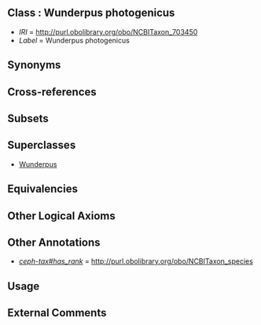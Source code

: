 
## Class : Wunderpus photogenicus

 * *IRI* = http://purl.obolibrary.org/obo/NCBITaxon_703450
 * *Label* = Wunderpus photogenicus

## Synonyms


## Cross-references


## Subsets


## Superclasses

 * [Wunderpus](../../NCBITaxon/48/NCBITaxon_703448.md)

## Equivalencies


## Other Logical Axioms


## Other Annotations

 * *[ceph-tax#has_rank](../../ceph-tax#has/nk/ceph-tax#has_rank.md)* = http://purl.obolibrary.org/obo/NCBITaxon_species

## Usage


## External Comments

